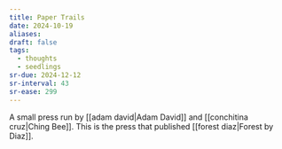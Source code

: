 ```yaml
---
title: Paper Trails
date: 2024-10-19
aliases: 
draft: false
tags:
  - thoughts
  - seedlings
sr-due: 2024-12-12
sr-interval: 43
sr-ease: 299
---
```

A small press run by [[adam david|Adam David]] and [[conchitina cruz|Ching Bee]]. This is the press that published [[forest diaz|Forest by Diaz]].